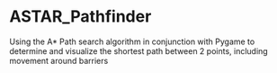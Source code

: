 # ASTAR_Pathfinder
Using the A* Path search algorithm in conjunction with Pygame to determine and visualize the shortest path between 2 points, including movement around barriers
